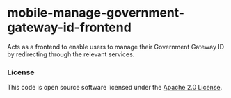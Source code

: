 
# mobile-manage-government-gateway-id-frontend

Acts as a frontend to enable users to manage their Government Gateway ID by redirecting through the relevant services.

### License

This code is open source software licensed under the [Apache 2.0 License]("http://www.apache.org/licenses/LICENSE-2.0.html").